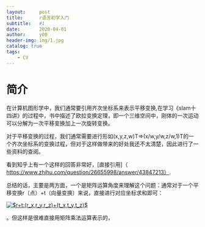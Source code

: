 ```yaml
---
layout:     post
title:      r语言初学入门
subtitle:   #1
date:       2020-04-01
author:     y00
header-img: img/1.jpg
catalog: true
tags:
    - CV
---
```


# 简介
在计算机图形学中，我们通常要引用齐次坐标系来表示平移变换,在学习《slam十四讲》的过程中，书中描述了欧拉变换定理，即一个三维空间中，刚体的一次运动可以分解为一次平移变换加上一次旋转变换。

对于平移变换的过程，我们通常需要进行形如(x,y,z,w)T=>(x/w,y/w,z/w,1)T的一个齐次坐标系的变换过程，但对于这样做带来的好处我还不太清楚，因此进行了一些资料的查阅。

看到知乎上有一个这样的回答非常好，[直接引用]（
https://www.zhihu.com/question/26655998/answer/43847213）.

总结的话，主要是两方面，一个是矩阵运算角度来理解这个问题：通常对于一个平移变换r（点）+t（向量变换）来说，直接进行对应坐标求和即可：

<a href="https://www.codecogs.com/eqnedit.php?latex=$r&plus;t:(r_x,r_y,r_z)&plus;(t_x,t_y,t_z)$" target="_blank"><img src="https://latex.codecogs.com/gif.latex?$r&plus;t:(r_x,r_y,r_z)&plus;(t_x,t_y,t_z)$" title="$r+t:(r_x,r_y,r_z)+(t_x,t_y,t_z)$" /></a>

。但这样是很难直接用矩阵乘法运算表示的，

